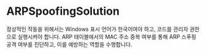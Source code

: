 ﻿# ARPSpoofingSolution
정상적인 작동을 위해서는 Windows 표시 언어가 한국어여야 하고, 코드를 관리자 권한으로 실행시켜야 합니다.
ARP 테이블에서의 MAC 주소 중복 여부를 통해 ARP 스푸핑 공격 여부를 진단하고, 이를 예방하는 역할을 수행합니다.
